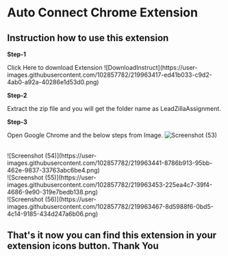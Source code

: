 <h1>Auto Connect Chrome Extension</h1>

<h2>Instruction how to use this extension</h2>

<p><b>Step-1</b></p><a src = "https://drive.google.com/drive/folders/1G-ymaNmwnAx0DxYy6ShjT3x32buEGdvr?usp=share_link">Click Here to download Extension</a>
![DownloadInstruct](https://user-images.githubusercontent.com/102857782/219963417-ed41b033-c9d2-4ab0-a92a-40286e1d53d0.png)

<br>

<p></p>


<p><b>Step-2</b></p>

Extract the zip file and you will get the folder name as LeadZillaAssignment.

<p><b>Step-3</b></p>

Open Google Chrome and the below steps from Image.
![Screenshot (53)](https://user-images.githubusercontent.com/102857782/219963431-5eda040a-0eed-43c6-874c-da43235085d2.png)

<br>
![Screenshot (54)](https://user-images.githubusercontent.com/102857782/219963441-8786b913-95bb-462e-9837-33763abc6be4.png)

<br>
![Screenshot (55)](https://user-images.githubusercontent.com/102857782/219963453-225ea4c7-39f4-4686-9e90-319e7bedb138.png)

<br>
![Screenshot (56)](https://user-images.githubusercontent.com/102857782/219963467-8d5988f6-0bd5-4c14-9185-434d247a6b06.png)

<br>

<h2>That's it now you can find this extension in your extension icons button. Thank You</h2>
